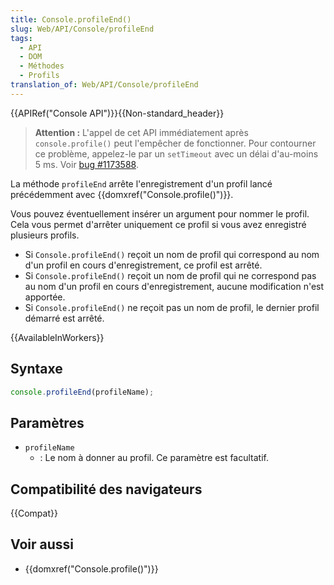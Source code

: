 ```yaml
---
title: Console.profileEnd()
slug: Web/API/Console/profileEnd
tags:
  - API
  - DOM
  - Méthodes
  - Profils
translation_of: Web/API/Console/profileEnd
---
```


{{APIRef("Console API")}}{{Non-standard_header}}

> **Attention :** L'appel de cet API immédiatement après `console.profile()` peut l'empêcher de fonctionner. Pour contourner ce problème, appelez-le par un  `setTimeout` avec un délai d'au-moins 5 ms. Voir [bug #1173588](https://bugzilla.mozilla.org/show_bug.cgi?id=1173588).

La méthode `profileEnd`  arrête l'enregistrement d'un profil lancé précédemment avec {{domxref("Console.profile()")}}.

Vous pouvez éventuellement insérer un argument pour nommer le profil. Cela vous permet d'arrêter uniquement ce profil si vous avez enregistré plusieurs profils.

- Si `Console.profileEnd()` reçoit un nom de profil qui correspond au nom d'un profil en cours d'enregistrement, ce profil est arrêté.
- Si `Console.profileEnd()` reçoit un nom de profil qui ne correspond pas au nom d'un profil en cours d'enregistrement, aucune modification n'est apportée.
- Si `Console.profileEnd()` ne reçoit pas un nom de profil, le dernier profil démarré est arrêté.

{{AvailableInWorkers}}

## Syntaxe

```js
console.profileEnd(profileName);
```

## Paramètres

- `profileName`
  - : Le nom à donner au profil. Ce paramètre est facultatif.

## Compatibilité des navigateurs

{{Compat}}

## Voir aussi

- {{domxref("Console.profile()")}}
